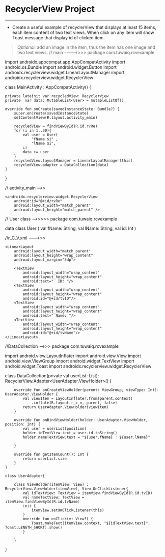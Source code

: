 # RecyclerView Project
---
- Create a useful example of recyclerView that displays at least 15 items, each item content of two text views. When click on any item will show Toast message that display id of clicked item.
> *Optional:* add an image in the item, thus the item has one image and two text views.
// main ---->>>>
package com.tuwaiq.rcvexample

import androidx.appcompat.app.AppCompatActivity
import android.os.Bundle
import android.widget.Button
import androidx.recyclerview.widget.LinearLayoutManager
import androidx.recyclerview.widget.RecyclerView

class MainActivity : AppCompatActivity() {

    private lateinit var recycledView: RecyclerView
    private  var data: MutableList<User> = mutableListOf()

    override fun onCreate(savedInstanceState: Bundle?) {
        super.onCreate(savedInstanceState)
        setContentView(R.layout.activity_main)

        recycledView = findViewById(R.id.rvRe)
        for (i in 1..50){
            val user = User(
                "fName $i" ,
                "lName $i",
            i)
            data += user
        }
        recycledView.layoutManager = LinearLayoutManager(this)
        recycledView.adapter = DataCollection(data)
    }
}


// activity_main -->>
<?xml version="1.0" encoding="utf-8"?>
<LinearLayout xmlns:android="http://schemas.android.com/apk/res/android"
    xmlns:tools="http://schemas.android.com/tools"
    android:layout_width="match_parent"
    android:layout_height="match_parent"
    tools:context=".MainActivity">


    <androidx.recyclerview.widget.RecyclerView
        android:id="@+id/rvRe"
        android:layout_width="match_parent"
        android:layout_height="match_parent" />
</LinearLayout>

// User class -->>>>>
package com.tuwaiq.rcvexample

data class User (
val fName: String,
val lName: String,
val id: Int
)


//r_C_V.xml --->>>
<?xml version="1.0" encoding="utf-8"?>
<LinearLayout xmlns:android="http://schemas.android.com/apk/res/android"
    android:layout_width="match_parent"
    android:layout_height="wrap_content">

    <LinearLayout
        android:layout_width="match_parent"
        android:layout_height="wrap_content"
        android:layout_margin="5dp">

        <TextView
            android:layout_width="wrap_content"
            android:layout_height="wrap_content"
            android:text="  ID: "/>
        <TextView
            android:layout_width="wrap_content"
            android:layout_height="wrap_content"
            android:id="@+id/tvID"/>
        <TextView
            android:layout_width="wrap_content"
            android:layout_height="wrap_content"
            android:text=" Name: "/>
        <TextView
            android:layout_width="wrap_content"
            android:layout_height="wrap_content"
            android:id="@+id/tvName"/>
    </LinearLayout>


</LinearLayout>



//DataCollection -->>>
package com.tuwaiq.rcvexample

import android.view.LayoutInflater
import android.view.View
import android.view.ViewGroup
import android.widget.TextView
import android.widget.Toast
import androidx.recyclerview.widget.RecyclerView



class DataCollection(private val userList: List<User>): RecyclerView.Adapter<UserAdapter.ViewHolder>() {

        override fun onCreateViewHolder(parent: ViewGroup, viewType: Int): UserAdapter.ViewHolder {
            val viewItem = LayoutInflater.from(parent.context)
                .inflate(R.layout.r_c_v, parent, false)
            return UserAdapter.ViewHolder(viewItem)
        }

        override fun onBindViewHolder(holder: UserAdapter.ViewHolder, position: Int) {
            val user = userList[position]
            holder.idTextView.text = user.id.toString()
            holder.nameTextView.text = "${user.fName} : ${user.lName}"

        }

        override fun getItemCount(): Int {
            return userList.size
        }
    }

    class UserAdapter{

        class ViewHolder(itemView: View) : RecyclerView.ViewHolder(itemView), View.OnClickListener{
            val idTextView: TextView = itemView.findViewById(R.id.tvID)
            val nameTextView: TextView = itemView.findViewById(R.id.tvName)
            init {
                itemView.setOnClickListener(this)
            }
            override fun onClick(v: View?) {
                Toast.makeText(itemView.context, "${idTextView.text}", Toast.LENGTH_SHORT).show()
            }

        }

}